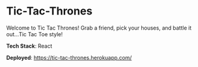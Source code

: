 # Tic-Tac-Thrones

Welcome to Tic Tac Thrones! Grab a friend, pick your houses, and battle it out...Tic Tac Toe style!

**Tech Stack**: React

**Deployed**: https://tic-tac-thrones.herokuapp.com/
